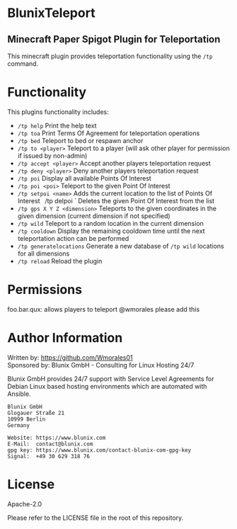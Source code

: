 # BlunixTeleport
## Minecraft Paper Spigot Plugin for Teleportation


This minecraft plugin provides teleportation functionality using the `/tp` command.


# Functionality

This plugins functionality includes:

- `/tp help` Print the help text
- `/tp toa` Print Terms Of Agreement for teleportation operations
- `/tp bed` Teleport to bed or respawn anchor
- `/tp to <player>` Teleport to a player (will ask other player for permission if issued by non-admin)
- `/tp accept <player>` Accept another players teleportation request
- `/tp deny <player>` Deny another players teleportation request
- `/tp poi` Display all available Points Of Interest
- `/tp poi <poi>` Teleport to the given Point Of Interest
- `/tp setpoi <name>` Adds the current location to the list of Points Of Interest
` `/tp delpoi <name>` Deletes the given Point Of Interest from the list
- `/tp gps X Y Z <dimension>` Teleports to the given coordinates in the given dimension (current dimension if not specified)
- `/tp wild` Teleport to a random location in the current dimension
- `/tp cooldown` Display the remaining cooldown time until the next teleportation action can be performed
- `/tp generatelocations` Generate a new database of `/tp wild` locations for all dimensions
- `/tp reload` Reload the plugin


# Permissions

foo.bar.qux: allows players to teleport @wmorales please add this


# Author Information

Written by: https://github.com/Wmorales01  
Sponsored by: Blunix GmbH - Consulting for Linux Hosting 24/7

Blunix GmbH provides 24/7 support with Service Level Agreements for Debian Linux based hosting environments which are automated with Ansible.

```
Blunix GmbH
Glogauer Straße 21
10999 Berlin
Germany

Website: https://www.blunix.com
E-Mail:  contact@blunix.com
gpg key: https://www.blunix.com/contact-blunix-com-gpg-key
Signal:  +49 30 629 318 76
```

# License
Apache-2.0

Please refer to the LICENSE file in the root of this repository.

